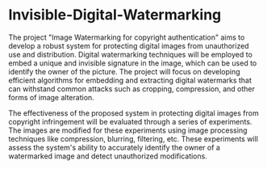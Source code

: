 # Invisible-Digital-Watermarking
The project "Image Watermarking for copyright authentication" aims to develop a robust system for protecting digital images from unauthorized use and distribution. Digital watermarking techniques will be employed to embed a unique and invisible signature in the image, which can be used to identify the owner of the picture. The project will focus on developing efficient algorithms for embedding and extracting digital watermarks that can withstand common attacks such as cropping, compression, and other forms of image alteration.

The effectiveness of the proposed system in protecting digital images from copyright infringement will be evaluated through a series of experiments. The images are modified for these experiments using image processing techniques like compression, blurring, filtering, etc.
These experiments will assess the system's ability to accurately identify the owner of a watermarked image and detect unauthorized modifications.
